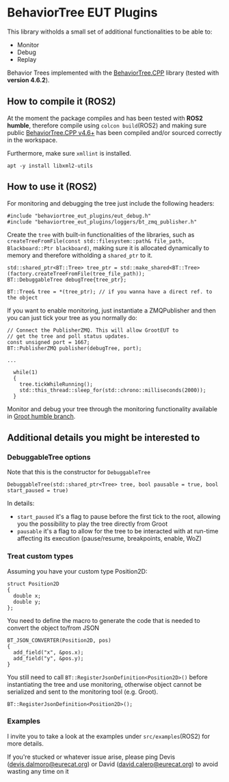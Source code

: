# BehaviorTree EUT Plugins

This library witholds a small set of additional functionalities to be able to:
- Monitor
- Debug
- Replay

Behavior Trees implemented with the [BehaviorTree.CPP](https://github.com/BehaviorTree/BehaviorTree.CPP/tree/4.6.2) library (tested with **version 4.6.2**).

## How to compile it (ROS2)

At the moment the package compiles and has been tested with **ROS2 humble**, therefore compile using `colcon build`(ROS2) and making sure public [BehaviorTree.CPP v4.6+](https://github.com/BehaviorTree/BehaviorTree.CPP/tree/4.6.2) has been compiled and/or sourced correctly in the workspace. 

Furthermore, make sure `xmllint` is installed.

```
apt -y install libxml2-utils
```

## How to use it (ROS2)

For monitoring and debugging the tree just include the following headers:
```
#include "behaviortree_eut_plugins/eut_debug.h"
#include "behaviortree_eut_plugins/loggers/bt_zmq_publisher.h"
```

Create the `tree` with built-in functionalities of the libraries, such as `createTreeFromFile(const std::filesystem::path& file_path, Blackboard::Ptr blackboard)`, making sure it is allocated dynamically to memory and therefore witholding a `shared_ptr` to it.

```
std::shared_ptr<BT::Tree> tree_ptr = std::make_shared<BT::Tree>(factory.createTreeFromFile(tree_file_path));
BT::DebuggableTree debugTree{tree_ptr};

BT::Tree& tree = *(tree_ptr); // if you wanna have a direct ref. to the object
```


If you want to enable monitoring, just instantiate a ZMQPublisher and then you can just tick your tree as you normally do:

```
// Connect the PublisherZMQ. This will allow GrootEUT to
// get the tree and poll status updates.
const unsigned port = 1667;
BT::PublisherZMQ publisher(debugTree, port);

...

  while(1)
  {
    tree.tickWhileRunning();
    std::this_thread::sleep_for(std::chrono::milliseconds(2000));
  }
```

Monitor and debug your tree through the monitoring functionality available in [Groot humble branch](https://github.com/haru-project/Groot/tree/humble). 

## Additional details you might be interested to

### DebuggableTree options

Note that this is the constructor for `DebuggableTree`

```
DebuggableTree(std::shared_ptr<Tree> tree, bool pausable = true, bool start_paused = true)
```

In details:
- `start_paused` it's a flag to pause before the first tick to the root, allowing you the possibility to play the tree directly from Groot
- `pausable` it's a flag to allow for the tree to be interacted with at run-time affecting its execution (pause/resume, breakpoints, enable, WoZ)

### Treat custom types

Assuming you have your custom type Position2D:

```
struct Position2D
{
  double x;
  double y;
};
```

You need to define the macro to generate the code that is needed to convert the object to/from JSON
```
BT_JSON_CONVERTER(Position2D, pos)
{
  add_field("x", &pos.x);
  add_field("y", &pos.y);
}
```

You still need to call `BT::RegisterJsonDefinition<Position2D>()` before instantiating the tree and use monitoring, otherwise object cannot be serialized and sent to the monitoring tool (e.g. Groot).
```
BT::RegisterJsonDefinition<Position2D>();
```

### Examples

I invite you to take a look at the examples under `src/examples`(ROS2) for more details.

If you're stucked or whatever issue arise, please ping Devis (devis.dalmoro@eurecat.org) or David (david.calero@eurecat.org) to avoid wasting any time on it